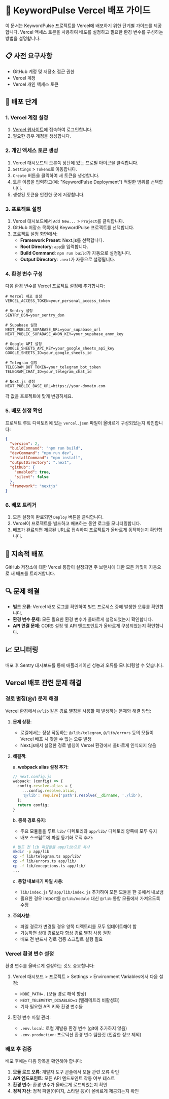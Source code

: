 # 🚀 KeywordPulse Vercel 배포 가이드

이 문서는 KeywordPulse 프로젝트를 Vercel에 배포하기 위한 단계별 가이드를 제공합니다. Vercel 액세스 토큰을 사용하여 배포를 설정하고 필요한 환경 변수를 구성하는 방법을 설명합니다.

## 📋 사전 요구사항

- GitHub 계정 및 저장소 접근 권한
- Vercel 계정
- Vercel 개인 액세스 토큰

## 🔄 배포 단계

### 1. Vercel 계정 설정

1. [Vercel 웹사이트](https://vercel.com)에 접속하여 로그인합니다.
2. 필요한 경우 계정을 생성합니다.

### 2. 개인 액세스 토큰 생성

1. Vercel 대시보드의 오른쪽 상단에 있는 프로필 아이콘을 클릭합니다.
2. `Settings` > `Tokens`로 이동합니다.
3. `Create` 버튼을 클릭하여 새 토큰을 생성합니다.
4. 토큰 이름을 입력하고(예: "KeywordPulse Deployment") 적절한 범위를 선택합니다.
5. 생성된 토큰을 안전한 곳에 저장합니다.

### 3. 프로젝트 설정

1. Vercel 대시보드에서 `Add New...` > `Project`를 클릭합니다.
2. GitHub 저장소 목록에서 KeywordPulse 프로젝트를 선택합니다.
3. 프로젝트 설정 화면에서:
   - **Framework Preset**: Next.js를 선택합니다.
   - **Root Directory**: `app`을 입력합니다.
   - **Build Command**: `npm run build`가 자동으로 설정됩니다.
   - **Output Directory**: `.next`가 자동으로 설정됩니다.

### 4. 환경 변수 구성

다음 환경 변수를 Vercel 프로젝트 설정에 추가합니다:

```
# Vercel 배포 설정
VERCEL_ACCESS_TOKEN=your_personal_access_token

# Sentry 설정
SENTRY_DSN=your_sentry_dsn

# Supabase 설정
NEXT_PUBLIC_SUPABASE_URL=your_supabase_url
NEXT_PUBLIC_SUPABASE_ANON_KEY=your_supabase_anon_key

# Google API 설정
GOOGLE_SHEETS_API_KEY=your_google_sheets_api_key
GOOGLE_SHEETS_ID=your_google_sheets_id

# Telegram 설정
TELEGRAM_BOT_TOKEN=your_telegram_bot_token
TELEGRAM_CHAT_ID=your_telegram_chat_id

# Next.js 설정
NEXT_PUBLIC_BASE_URL=https://your-domain.com
```

각 값을 프로젝트에 맞게 변경하세요.

### 5. 배포 설정 확인

프로젝트 루트 디렉토리에 있는 `vercel.json` 파일이 올바르게 구성되었는지 확인합니다:

```json
{
  "version": 2,
  "buildCommand": "npm run build",
  "devCommand": "npm run dev",
  "installCommand": "npm install",
  "outputDirectory": ".next",
  "github": {
    "enabled": true,
    "silent": false
  },
  "framework": "nextjs"
}
```

### 6. 배포 트리거

1. 모든 설정이 완료되면 `Deploy` 버튼을 클릭합니다.
2. Vercel이 프로젝트를 빌드하고 배포하는 동안 로그를 모니터링합니다.
3. 배포가 완료되면 제공된 URL로 접속하여 프로젝트가 올바르게 동작하는지 확인합니다.

## 🔄 지속적 배포

GitHub 저장소에 대한 Vercel 통합이 설정되면 주 브랜치에 대한 모든 커밋이 자동으로 새 배포를 트리거합니다.

## 🔍 문제 해결

- **빌드 오류**: Vercel 배포 로그를 확인하여 빌드 프로세스 중에 발생한 오류를 확인합니다.
- **환경 변수 문제**: 모든 필요한 환경 변수가 올바르게 설정되었는지 확인합니다.
- **API 연결 문제**: CORS 설정 및 API 엔드포인트가 올바르게 구성되었는지 확인합니다.

## 📈 모니터링

배포 후 Sentry 대시보드를 통해 애플리케이션 성능과 오류를 모니터링할 수 있습니다.

## Vercel 배포 관련 문제 해결

### 경로 별칭(@/) 문제 해결

Vercel 환경에서 `@/lib` 같은 경로 별칭을 사용할 때 발생하는 문제와 해결 방법:

1. **문제 상황**: 
   - 로컬에서는 정상 작동하는 `@/lib/telegram`, `@/lib/errors` 등의 모듈이 Vercel 배포 시 찾을 수 없는 오류 발생
   - Next.js에서 설정한 경로 별칭이 Vercel 환경에서 올바르게 인식되지 않음

2. **해결책**:

   a. **webpack alias 설정 추가**:
   ```javascript
   // next.config.js
   webpack: (config) => {
     config.resolve.alias = {
       ...config.resolve.alias,
       '@/lib': require('path').resolve(__dirname, './lib'),
     };
     return config;
   }
   ```

   b. **중복 경로 유지**:
   - 주요 모듈들을 루트 `lib/` 디렉토리와 `app/lib/` 디렉토리 양쪽에 모두 유지
   - 배포 스크립트에 파일 동기화 로직 추가:
   ```bash
   # 빌드 전 lib 파일들을 app/lib으로 복사
   mkdir -p app/lib
   cp -f lib/telegram.ts app/lib/
   cp -f lib/errors.ts app/lib/
   cp -f lib/exceptions.ts app/lib/
   ...
   ```

   c. **통합 내보내기 파일 사용**:
   - `lib/index.js` 및 `app/lib/index.js` 추가하여 모든 모듈을 한 곳에서 내보냄
   - 필요한 경우 import를 `@/lib/module` 대신 `@/lib` 통합 모듈에서 가져오도록 수정

3. **주의사항**:
   - 파일 경로가 변경될 경우 양쪽 디렉토리를 모두 업데이트해야 함
   - 가능하면 상대 경로보다 항상 경로 별칭 사용 권장
   - 배포 전 반드시 경로 검증 스크립트 실행 필요

### Vercel 환경 변수 설정

환경 변수를 올바르게 설정하는 것도 중요합니다:

1. Vercel 대시보드 > 프로젝트 > Settings > Environment Variables에서 다음 설정:
   - `NODE_PATH=.` (모듈 경로 해석 향상)
   - `NEXT_TELEMETRY_DISABLED=1` (텔레메트리 비활성화)
   - 기타 필요한 API 키와 환경 변수들

2. 환경 변수 파일 관리:
   - `.env.local`: 로컬 개발용 환경 변수 (git에 추가하지 않음)
   - `.env.production`: 프로덕션 환경 변수 템플릿 (민감한 정보 제외)

### 배포 후 검증

배포 후에는 다음 항목을 확인해야 합니다:

1. **모듈 로드 오류**: 개발자 도구 콘솔에서 모듈 관련 오류 확인
2. **API 엔드포인트**: 모든 API 엔드포인트 작동 여부 테스트
3. **환경 변수**: 환경 변수가 올바르게 로드되었는지 확인
4. **정적 자산**: 정적 파일(이미지, 스타일 등)이 올바르게 제공되는지 확인 